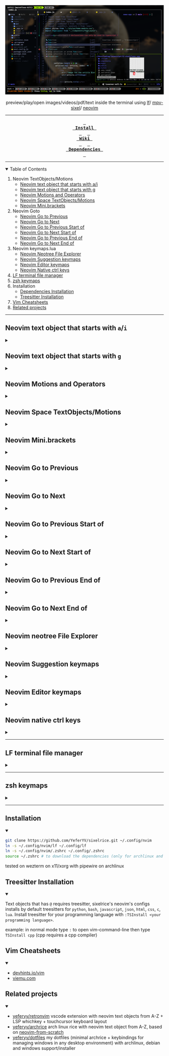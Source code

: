 <div align="center">
    <img src="screenshot.png" alt="screenshot">
    <p>
        preview/play/open images/videos/pdf/text inside the terminal using
        <a href="https://github.com/gokcehan/lf">lf</a>/
        <a href="https://github.com/mpv-player/mpv">mpv-sixel</a>/
        <a href="https://github.com/neovim/neovim">neovim</a>
    </p>

---

**[<kbd> <br> Install <br> </kbd>][Install]** 
**[<kbd> <br> Wiki <br> </kbd>][Wiki]** 
**[<kbd> <br> Dependencies <br> </kbd>][Dependencies]**

[Install]: #installation
[Wiki]: https://github.com/YeferYV/sixelrice/wiki
[Dependencies]: https://github.com/YeferYV/sixelrice/wiki/dependencies

</div>

---

<details open><summary>Table of Contents</summary>

1. Neovim TextObjects/Motions
   - [Neovim text object that starts with a/i](#neovim-text-object-that-starts-with-ai)
   - [Neovim text object that starts with g](#neovim-text-object-that-starts-with-g)
   - [Neovim Motions and Operators](#neovim-motions-and-operators)
   - [Neovim Space TextObjects/Motions](#neovim-textobject-motions)
   - [Neovim Mini.brackets](#neovim-minibrackets)
2. Neovim Goto
   - [Neovim Go to Previous](#neovim-go-to-previous)
   - [Neovim Go to Next](#neovim-go-to-next)
   - [Neovim Go to Previous Start of](#neovim-go-to-previous-start-of)
   - [Neovim Go to Next Start of](#neovim-go-to-next-start-of)
   - [Neovim Go to Previous End of](#neovim-go-to-previous-end-of)
   - [Neovim Go to Next End of](#neovim-go-to-next-end-of)
3. Neovim keymaps.lua
   - [Neovim Neotree File Explorer](#neovim-neotree-file-explorer)
   - [Neovim Suggestion keymaps](#neovim-suggestion-keymaps)
   - [Neovim Editor keymaps](#neovim-editor-keymaps)
   - [Neovim Native ctrl keys](#neovim-native-ctrl-keys)
4. [LF terminal file manager](#lf-terminal-file-manager)
5. [zsh keymaps](#zsh-keymaps)
6. Installation
   - [Dependencies Installation](#dependencies-installation)
   - [Treesitter Installation](#treesitter-installation)
7. [Vim Cheatsheets](#vim-cheatsheets)
8. [Related projects](#related-projects)

</details>

---

## Neovim text object that starts with `a`/`i`

<details><summary></summary>

|         text-object keymap         | repeater key | finds and autojumps? | text-object name       | description                                                                               | inner / outer                                                                 |
| :--------------------------------: | :----------: | :------------------: | :--------------------- | :---------------------------------------------------------------------------------------- | :---------------------------------------------------------------------------- |
|             `ia`, `aa`             |     `.`      |         yes          | \_function_args        | whole argument/parameter of a function                                                    | outer includes braces                                                         |
|             `iA`, `aA`             |     `.`      |         yes          | @Asignment             | inner: left side of asignment without including type                                      | outer includes left and right side                                            |
|             `ib`, `ab`             |     `.`      |         yes          | \_Braces               | inside of () [] {}                                                                        | outer includes braces                                                         |
|             `iB`, `aB`             |     `.`      |                      | @Block                 | code block (inside of a function, loop, ...)                                              | outer includes line above                                                     |
|             `ic`, `ac`             |     `.`      |                      | word-column            | visual block for words                                                                    | outer includes spaces                                                         |
|             `iC`, `aC`             |     `.`      |                      | WORD-column            | visual block for WORDS                                                                    | outer includes spaces                                                         |
|             `id`, `ad`             |     `.`      |                      | greedyOuterIndentation | outer indentation, expanded to blank lines; useful to get functions with annotations      | outer includes a blank, like `ap`/`ip`                                        |
|             `ie`, `ae`             |     `.`      |                      | nearEoL                | from cursor position to end of line, minus one character                                  | outer includes from start of line (line wise)                                 |
|             `if`, `af`             |     `.`      |         yes          | \_function_call        | like `function args` but only when a function is called                                   | outer includes the function called                                            |
|             `iF`, `aF`             |     `.`      |         yes          | @Function              | inside of a function without leading comments                                             | outer includes function declaration                                           |
|             `ig`, `ag`             |     `.`      |         yes          | @Comment               | line comment                                                                              | outer many times same as inner                                                |
|             `iG`, `aG`             |     `.`      |         yes          | @Conditional           | inside conditional without blanklines                                                     | outer includes the start of a condition                                       |
|             `ih`, `ah`             |     `.`      |         yes          | \_htmlAttribute        | attribute in html/xml like `href="foobar.com"`                                            | inner is only the value inside the quotes trailing comma and space            |
|             `ii`, `ai`             |     `.`      |                      | indentation_noblanks   | surrounding lines with same or higher indentation delimited by blanklines                 | outer includes line above                                                     |
|             `iI`, `aI`             |     `.`      |                      | indentation            | surrounding lines with same or higher indentation                                         | outer includes line above and below                                           |
|             `ij`, `aj`             |     `.`      |         yes          | cssSelector            | class in CSS like `.my-class`                                                             | outer includes trailing comma and space                                       |
|             `ik`, `ak`             |     `.`      |         yes          | \_key                  | key of key-value pair, or left side of a assignment                                       | outer includes spaces                                                         |
|             `il`, `al`             |     `.`      |         yes          | +Last                  | go to last mini.ai text-object (which start with @ or \_)                                 | requires `i`/`a` example `vilk`                                               |
|             `iL`, `aL`             |     `.`      |         yes          | @Loop                  | inside `while` or `for` clauses                                                           | outer includes blankline + comments + line above                              |
|             `im`, `am`             |     `.`      |         yes          | chainMember            | field with the full call, like `.encode(param)`                                           | outer includes the leading `.` (or `:`)                                       |
|             `iM`, `aM`             |     `.`      |         yes          | mdFencedCodeBlock      | markdown fenced code (enclosed by three backticks)                                        | outer includes the enclosing backticks                                        |
|             `in`, `an`             |     `.`      |         yes          | \_number               | numbers, similar to `<C-a>`                                                               | inner: only pure digits, outer: number including minus sign and decimal point |
|             `iN`, `aN`             |     `.`      |         yes          | +Next                  | go to Next mini.ai text-object (which start with @ or \_)                                 | requires `i`/`a` example `viNk`                                               |
|             `io`, `ao`             |     `.`      |         yes          | \_whitespaces          | whitespace beetween characters                                                            | outer includes surroundings                                                   |
|             `ip`, `ap`             |     `.`      |                      | \_paragraph            | blanklines can also be treat as paragraphs when focused on a blankline                    | outer includes below lines                                                    |
|             `iP`, `aP`             |     `.`      |         yes          | @Parameter             | parameters of a function (`>,` or `<,` to interchange)                                    | outer includes commas + spaces                                                |
|             `iq`, `aq`             |     `.`      |         yes          | @Call                  | like `function call` but treesitter aware                                                 | outer includes the function called                                            |
|             `iQ`, `aQ`             |     `.`      |         yes          | @Class                 | inside of a class                                                                         | outer includes class declaration                                              |
|             `ir`, `ar`             |     `.`      |                      | restOfIndentation      | lines down with same or higher indentation                                                | outer: restOfParagraph                                                        |
|             `iR`, `aR`             |     `.`      |         yes          | @Return                | inside of a Return clause                                                                 | outer includes the `return                                                    |
|             `is`, `as`             |     `.`      |                      | \_sentence             | inside mini.ai text object (todo: overwrite it with the original sentence textobj)        | outer line wise                                                               |
|             `iS`, `aS`             |     `.`      |                      | subword                | like `iw`, but treating `-`, `_`, and `.` as word delimiters _and_ only part of camelCase | outer includes trailing `_`,`-`, or space                                     |
|             `it`, `at`             |     `.`      |         yes          | \_tag                  | inside of a html/jsx tag                                                                  | outer includes openning and closing tags                                      |
|             `iu`, `au`             |     `.`      |         yes          | \_quotes               | inside of `` '' ""                                                                        | outer includes openning and closing quotes                                    |
|             `iU`, `aU`             |     `.`      |         yes          | pyTripleQuotes         | python strings surrounded by three quotes (regular or f-string)                           | inner excludes the `"""` or `'''`                                             |
|             `iv`, `av`             |     `.`      |         yes          | \_value                | value of key-value pair, or right side of a assignment                                    | outer includes trailing commas or semicolons or spaces                        |
|             `iw`, `aw`             |     `.`      |                      | \_word                 | from cursor to end of word (delimited by punctuation or space)                            | outer includes start of word                                                  |
|             `iW`, `aW`             |     `.`      |                      | \_WORD                 | from cursor to end of WORD (includes punctuation)                                         | outer includes start of word                                                  |
|             `ix`, `ax`             |     `.`      |         yes          | \_Hex                  | hexadecimal number or color                                                               | outer includes hash `#`                                                       |
|             `iy`, `ay`             |     `.`      |                      | same_indent            | surrounding lines with only same indentation (delimited by blankspaces)                   | outer includes blankspaces                                                    |
|             `iz`, `az`             |     `.`      |                      | fold                   | inside folds without line above neither below                                             | outer includes line above andd below                                          |
|             `iZ`, `aZ`             |     `.`      |         yes          | closedFold             | closed fold                                                                               | outer includes one line after the last folded line                            |
|             `i=`, `a=`             |     `.`      |         yes          | @Assignment.rhs-lhs    | assignmentt right and left without type keyword neither semicolons                        | inner: left assignment, outer: right assignment                               |
|             `i#`, `a#`             |     `.`      |         yes          | @Number                | like `_number` but treesitter aware                                                       | inner and outer are the same (only pure digits)                               |
|             `i?`, `a?`             |     `.`      |         yes          | \_Prompt               | will ask you for enter the delimiters of a text object (useful for dot repeteability)     | outer includes surroundings                                                   |
|       `i(`, `i)`, `a(`, `a)`       |     `.`      |         yes          | `(` or `)`             | inside `()`                                                                               | outer includes surroundings                                                   |
|       `i[`, `i]`, `a[`, `a]`       |     `.`      |         yes          | `[` or `]`             | inside `[]`                                                                               | outer includes surroundings                                                   |
|       `i{`, `i}`, `a{`, `a}`       |     `.`      |         yes          | `{` or `}`             | inside `{}`                                                                               | outer includes surroundings                                                   |
|       `i<`, `i>`, `a<`, `a>`       |     `.`      |         yes          | `<` or `>`             | inside `<>`                                                                               | outer includes surroundings                                                   |
|              i\`, a\`              |     `.`      |         yes          | apostrophe             | inside ``                                                                                 | outer includes surroundings                                                   |
|             `i'`, `a'`             |     `.`      |         yes          | `'`                    | inside `''`                                                                               | outer includes surroundings                                                   |
|             `i"`, `a"`             |     `.`      |         yes          | `"`                    | inside `""`                                                                               | outer includes surroundings                                                   |
|             `i.`, `a.`             |     `.`      |         yes          | `.`                    | inside `..`                                                                               | outer includes surroundings                                                   |
|             `i,`, `a,`             |     `.`      |         yes          | `,`                    | inside `,,`                                                                               | outer includes surroundings                                                   |
|             `i;`, `a;`             |     `.`      |         yes          | `;`                    | inside `;;`                                                                               | outer includes surroundings                                                   |
|             `i-`, `a-`             |     `.`      |         yes          | `-`                    | inside `--`                                                                               | outer includes surroundings                                                   |
|             `i_`, `a_`             |     `.`      |         yes          | `_`                    | inside `__`                                                                               | outer includes surroundings                                                   |
|             `i/`, `a/`             |     `.`      |         yes          | `/`                    | inside `//`                                                                               | outer includes surroundings                                                   |
|            `i\|`, `a\|`            |     `.`      |         yes          | `\|`                   | inside `\|\|`                                                                             | outer includes surroundings                                                   |
|             `i&`, `a&`             |     `.`      |         yes          | `&`                    | inside `&&`                                                                               | outer includes surroundings                                                   |
| `i<punctuation>`, `a<punctuation>` |     `.`      |         yes          | `<punctuation>`        | inside `<punctuation><punctuation>`                                                       | outer includes surroundings                                                   |

</details>

## Neovim text object that starts with `g`

<details><summary></summary>

| text-object keymap |  mode   | repeater key | text-object description                                       | normal mode                              | operating-pending mode   | visual mode                  | examples in normal mode                                                          |
| :----------------: | :-----: | :----------: | :------------------------------------------------------------ | :--------------------------------------- | :----------------------- | :--------------------------- | :------------------------------------------------------------------------------- |
|    `g{` or `g}`    | `o`,`x` |              | braces linewise                                               |                                          | will find and jump       | will find and jump           | `vg{` will select inside braces linewise                                         |
|    `g[` or `g]`    | `o`,`x` |              | cursor to Left/right Around (only textobj with `@`,`_`)       |                                          | followed by textobject   | uses selected region         | `vg]u` will select until quotation                                               |
|        `g<`        | `n`,`x` |     `.`      | goto StarOf textobj                                           | followed by textobject                   |                          | selects from cursor position | `vg>iu` will select until end of quotation                                       |
|        `g>`        | `n`,`x` |     `.`      | goto EndOf textobj                                            | followed by textobject                   |                          | selects form cursor position | `vg<iu` will select until start of quotation                                     |
|        `g.`        | `o`,`x` |              | Jump toLastChange                                             |                                          | won't jump               | uses selection               | `vg.` will select from cursor position until last change                         |
|        `ga`        | `n`,`x` |              | align                                                         | followed by textobject/motion            |                          | uses selected region         | `vipga=` will align a paragraph by `=`                                           |
|        `gA`        | `n`,`x` |              | preview align (escape to cancel, enter to accept)             | followed by textobject/motion            |                          | uses selected region         | `vipgA=` will align a paraghaph by `=`                                           |
|        `gb`        | `n`,`x` |     `.`      | add virtual cursor (select and find)                          | selects word under cursor                |                          | uses selected word           | `gb.` will select 2 same words                                                   |
|        `gB`        | `n`,`x` |     `.`      | add virtual cursor (find selected)                            | selects last search                      |                          | uses selected word           | `gB.` will select last search (2 matches)                                        |
|        `gc`        | `o`,`x` |     `.`      | Block comment                                                 |                                          | will find and jump       | will find and jump           | `vgc` will find and select a block of comment                                    |
|        `gC`        | `o`,`x` |     `.`      | Rest of comment                                               |                                          | won't jump               | uses selection               | `vgc` will select from cursor position until the end of block of comment         |
|        `gd`        | `o`,`x` |     `.`      | Diagnostic (requires LSP)                                     |                                          | will find and jump       | will find and jump           | `vgd` will select the error                                                      |
|        `ge`        | `o`,`x` |              | Previous end of word                                          |                                          | uses cursor position     | uses selection               | `vge` will select from cursor position until previous end of word                |
|        `gE`        | `o`,`x` |              | Previous end of WORD ('WORD' omits punctuation )              |                                          | uses cursor position     | uses selection               | `vge` will select from cursor position until previous end of WORD                |
|        `gf`        | `o`,`x` |     `.`      | Next find                                                     |                                          | will find and jump       | uses selection               | `cgf???` will replace last search with `???` forwardly                           |
|        `gF`        | `o`,`x` |     `.`      | Prev find                                                     |                                          | will find and jump       | uses selection               | `cgF???` will replace last search with `???` backwardly                          |
|        `gg`        | `o`,`x` |     `.`      | First line                                                    |                                          | uses cursor position     | uses selection               | `vgg` will select until first line                                               |
|        `gh`        | `o`,`x` |     `.`      | Git hunk                                                      |                                          | won't jump               | relesects                    | `vgh` will select modified code                                                  |
|        `gi`        | `n`,`x` |              | Last position of cursor in insert mode                        | will find and jump                       |                          | uses selection               | `vgi` will select until last insertion                                           |
|        `gI`        | `o`,`x` |              | select reference (under cursor)                               |                                          | select word under cursor | reselects                    | `vgI` will select word undercursor                                               |
|        `gj`        | `o`,`x` |     `.`      | GoDown when wrapped                                           |                                          | uses cursor position     | uses selection               | `vgj` will select one line down                                                  |
|        `gk`        | `o`,`x` |     `.`      | GoUp when wrapped                                             |                                          | uses cursor position     | uses selection               | `vgj` will select one line up                                                    |
|        `gK`        | `o`,`x` |     `.`      | column down until indent or shorter line                      |                                          | won't jump               | uses selection               | `vgK` will select column from cursor position until indent or shorter line       |
|        `gL`        | `o`,`x` |     `.`      | Url                                                           |                                          | will find and jump       | relesects                    | `vgL` will select url                                                            |
|        `gm`        | `o`,`x` |              | Last change                                                   |                                          | won't jump               | reselects                    | `vgm` will select last change                                                    |
|        `gn`        | `o`,`x` |     `.`      | +goto next (only textobj with `@`,`_`)                        |                                          | followed by textobject   | uses selection               | `vgniu` will select from cursor position until next quotation                    |
|        `go`        | `n`,`x` |     `.`      | add virtual cursor down                                       | selects word under cursor                |                          | uses selected word           | `go.` will select word and go down then select word and go down                  |
|        `gO`        | `n`,`x` |     `.`      | add virtual cursor up                                         | selects word under cursor                |                          | uses selected word           | `gO.` will select word and go up then select word and go up                      |
|        `gp`        | `o`,`x` |     `.`      | +goto previous (only textobj with `@`,`_`)                    |                                          | followed by textobject   | uses selection               | `vgpiu` will select from cursor position until previous quotation                |
|        `gq`        | `n`,`x` |     `.`      | Split/Join comments/lines 80chars (LSP overrides it)          | requires a textobject                    |                          | applies to selection         | `vipgq` will split/join a paragraph limited by 80 characters                     |
|        `gr`        | `o`,`x` |     `.`      | RestOfWindow                                                  |                                          | uses cursor position     | uses selection               | `vgr` will select from the cursorline to the last line in the window             |
|        `gR`        | `o`,`x` |     `.`      | VisibleWindow                                                 |                                          | uses cursor position     | uses selection               | `vgR` will select all lines visible in the current window                        |
|        `gs`        | `n`,`x` |     `.`      | Surround (followed by a=add, d=delete, r=replace)             | followed by textobject/motion (only add) |                          | uses selection (only add)    | `viwgsa"` will add `"` to word, `gsd"` will delete `"`, `gsr"'` will replace `"` |
|        `gS`        | `n`,`x` |     `.`      | Join/Split lines inside braces                                | will toggle inside `{}`,`[]`,`()`        |                          | followed by operator         | `vipgS` will join selected lines in one line                                     |
|        `gt`        | `o`,`x` |              | toNextQuotationMark                                           |                                          | uses cursor position     | uses selection               | `vigt` will select from cursor to next closing `'`, `"`, or `` ` ``              |
|        `gT`        | `o`,`x` |              | toNextClosingBracket                                          |                                          | uses cursor position     | uses selection               | `vigT` will select from cursor to next closing `]`, `)`, or `}`                  |
|        `gu`        | `n`,`x` |     `.`      | to lowercase                                                  | requires a textobject                    |                          | applies to selection         | `vipgu` will lowercase a paragraph                                               |
|        `gU`        | `n`,`x` |     `.`      | to Uppercase                                                  | requires a textobject                    |                          | applies to selection         | `vipgU` will uppercase a paragraph                                               |
|        `gv`        | `n`,`x` |              | last selected                                                 | will find and jump                       |                          | reselects                    | `vgv` will select last selection                                                 |
|        `gw`        | `n`,`x` |     `.`      | Split/Join comments/lines 80chars (preserves cursor position) | requires a textobject                    |                          | applies to selection         | `vipgw` will split/join a paragraph limited by 80 characters                     |
|        `gW`        | `n`,`x` |              | word-column multicursor                                       | selects from cursor position             |                          | selects from cursor position | `gW` will select words until blankline                                           |
|        `gx`        | `n`,`x` |     `.`      | Blackhole register                                            | followed by textobject/motion            |                          | deletes selection            | `vipgx` will delete a paragraph without copying                                  |
|        `gX`        | `n`,`x` |     `.`      | Blackhole linewise                                            | textobject not required                  |                          | deletes line                 | `gX.` will delete two lines without saving it in the register                    |
|        `gy`        | `n`,`x` |     `.`      | replace with register                                         | followed by textobject/motion            |                          | applies to selection         | `viwgy` will replace word with register (yanked text)                            |
|        `gY`        | `n`,`x` |     `.`      | exchange text                                                 | followed by textobject/motion            |                          | uses selection               | `viwgY` will exchange word with another `viwgY`                                  |
|        `gz`        | `n`,`x` |     `.`      | sort                                                          | followed by textobject/motion            |                          | uses selection               | `vipgz` will sort paragraph                                                      |
|        `g+`        | `n`,`x` |     `.`      | Increment number                                              | selects number under cursor              |                          | uses selected number         | `3g+` will increment by 3                                                        |
|        `g-`        | `n`,`x` |     `.`      | Decrement number                                              | selects number under cursor              |                          | uses selected number         | `g-..` will decrement by 3                                                       |
|      `g<Up>`       | `n`,`x` |              | Numbers ascending                                             | selects number under cursor              |                          | uses selected number         | `g<Up>` will increase selected numbers ascendingly                               |
|     `g<Down>`      | `n`,`x` |              | Numbers descending                                            | selects number under cursor              |                          | uses selected number         | `g<Down>` will decrease selected numbers descendingly                            |
|        `=`         | `n`,`x` |     `.`      | autoindent                                                    | followed by text-object                  |                          | uses selection               | `==` autoindents line                                                            |
|        `>`         | `n`,`x` |     `.`      | indent right                                                  | followed by text-object                  |                          | uses selection               | `>>` indents to right a line                                                     |
|        `<`         | `n`,`x` |     `.`      | indent left                                                   | followed by text-object                  |                          | uses selection               | `<<` indents to left a line                                                      |
|        `$`         |   `o`   |     `.`      | End of line                                                   |                                          |                          |                              | `d$j.` deletes two end-of-lines                                                  |
|        `%`         |   `o`   |              | Matching character: '()', '{}', '[]'                          | won't jump                               |                          | won't jump                   | `d%` deletes until bracket                                                       |
|        `0`         |   `o`   |     `.`      | Start of line                                                 |                                          |                          |                              | `d0` deletes until column 0                                                      |
|        `^`         |   `o`   |     `.`      | Start of line (non-blank)                                     |                                          |                          |                              | `d^` deletes until start of line (after whitespace)                              |
|        `(`         |   `o`   |     `.`      | Previous sentence                                             |                                          |                          |                              | `d(.` deletes until start of sentence (two times)                                |
|        `)`         |   `o`   |     `.`      | Next sentence                                                 |                                          |                          |                              | `d).` deletes until end of sentence (two times)                                  |
|        `{`         |   `o`   |     `.`      | Previous empty line (before a paragraph)                      |                                          |                          |                              | `d{.` deletes until next empty line (two times)                                  |
|        `}`         |   `o`   |     `.`      | Next empty line (after a paragraph)                           |                                          |                          |                              | `d}.` deletes until previous empty line (two times)                              |
|        `[[`        |   `o`   |     `.`      | Previous section                                              |                                          |                          |                              | `d[[` deletes until start of section                                             |
|        `]]`        |   `o`   |     `.`      | Next section                                                  |                                          |                          |                              | `d]]` deletes until end of section                                               |
|       `<CR>`       |   `o`   |     `.`      | Continue Last Flash search                                    |                                          |                          |                              | `d<CR><CR>` deletes until next searched text                                     |
|        `b`         |   `o`   |     `.`      | Previous word                                                 |                                          |                          |                              | `db` deletes until start of word                                                 |
|        `e`         |   `o`   |     `.`      | Next end of word                                              |                                          |                          |                              | `de` deletes until end of word                                                   |
|        `f`         |   `o`   |     `.`      | Move to next char                                             |                                          |                          |                              | `df,` deletes until a next `,`                                                   |
|        `F`         |   `o`   |     `.`      | Move to previous char                                         |                                          |                          |                              | `dF,` deletes until a previous `,`                                               |
|        `G`         |   `o`   |     `.`      | Last line                                                     |                                          |                          |                              | `dG` deletes until last line                                                     |
|        `R`         |   `o`   |     `.`      | Treesitter Flash Search                                       |                                          |                          |                              | `dR,<CR>` deletes next treesitter region that contains `,`                       |
|        `s`         |   `o`   |     `.`      | Flash (search with labels in current window)                  |                                          |                          |                              | `ds,<CR>` deletes until next `,`                                                 |
|        `S`         |   `o`   |     `.`      | Flash Treesitter                                              |                                          |                          |                              | `dS<CR>` deletes treesitter region under cursor position                         |
|        `t`         |   `o`   |     `.`      | Move before next char                                         |                                          |                          |                              | `dt` deletes before next `,`                                                     |
|        `T`         |   `o`   |     `.`      | Move before previous char                                     |                                          |                          |                              | `dT` deletes before previous `,`                                                 |
|        `w`         |   `o`   |     `.`      | Next word                                                     |                                          |                          |                              | `dw.` deletes 2 words                                                            |
|        `W`         |   `o`   |     `.`      | Next WORD                                                     |                                          |                          |                              | `dW.` deletes 2 WORDS                                                            |

</details>

## Neovim Motions and Operators

<details><summary></summary>

| Motion/Operator keymap |  Mode   | Description                                              |      repeater key      | requires textobject/motion keymap? (operators requires textobjects/motion) | example when in normal mode                              |
| :--------------------: | :-----: | :------------------------------------------------------- | :--------------------: | :------------------------------------------------------------------------: | :------------------------------------------------------- |
|          `g[`          | `n`,`x` | +Cursor to Left Around (only textobj with `@`,`_`)       |                        |                                    yes                                     | `g]u` go to end to quotation                             |
|          `g]`          | `n`,`x` | +Cursor to Rigth Around (only textobj with `@`,`_`)      |                        |                                    yes                                     | `g[u` go to start of quotation                           |
|          `g<`          | `n`,`x` | +goto StarOf textobj                                     |          `.`           |                                    yes                                     | `g<iu` go to start of quotation                          |
|          `g>`          | `n`,`x` | +goto EndOf textobj                                      |          `.`           |                                    yes                                     | `g>iu` go to end of quotation                            |
|          `g.`          | `n`,`x` | go to last change                                        |                        |                                                                            |                                                          |
|          `g,`          |   `n`   | go forward in `:changes`                                 |                        |                                                                            |                                                          |
|          `g;`          |   `n`   | go backward in `:changes`                                |                        |                                                                            |                                                          |
|          `ga`          | `n`,`x` | +align                                                   |          `.`           |                                    yes                                     | `gaip=` will align a paragraph by `=`                    |
|          `gA`          | `n`,`x` | +preview align (escape to cancel, enter to accept)       |          `.`           |                                    yes                                     | `gAip=` will align a paragraph by `=`                    |
|          `gb`          | `n`,`x` | add virtual cursor (select and find)                     |          `.`           |                                                                            |                                                          |
|          `gB`          | `n`,`x` | add virtual cursor (find selected)                       |          `.`           |                                                                            |                                                          |
|          `gc`          | `n`,`x` | +comment                                                 |          `.`           |                                    yes                                     | `gcip` comment a paragraph                               |
|          `gd`          |   `n`   | goto definition                                          |                        |                                                                            |                                                          |
|          `ge`          | `n`,`x` | goto previous endOfWord                                  |                        |                                                                            |                                                          |
|          `gE`          | `n`,`x` | goto previous endOfWord                                  |                        |                                                                            |                                                          |
|          `gf`          |   `n`   | goto file under cursor                                   |                        |                                                                            |                                                          |
|          `gg`          | `n`,`x` | goto first line                                          |                        |                                                                            |                                                          |
|          `gH`          |   `n`   | paste last search register                               |          `.`           |                                                                            |                                                          |
|          `gi`          | `n`,`x` | Last position of cursor in insert mode                   |                        |                                                                            |                                                          |
|          `gI`          | `n`,`x` | select reference (under cursor)                          |                        |                                                                            |                                                          |
|          `gj`          | `n`,`x` | goto Down (when wrapped)                                 |                        |                                                                            |                                                          |
|          `gJ`          | `n`,`x` | Join below Line                                          |          `.`           |                                                                            |                                                          |
|          `gk`          | `n`,`x` | goto Up (when wrapped)                                   |                        |                                                                            |                                                          |
|          `gm`          |   `n`   | goto mid window                                          |                        |                                                                            |                                                          |
|          `gM`          | `n`,`x` | goto mid line                                            |                        |                                                                            |                                                          |
|          `gn`          | `n`,`x` | +goto next (only textobj with `@`,`_`)                   | `;`forward `,`backward |                                    yes                                     | `gniu` go to next quotation                              |
|          `go`          | `n`,`x` | add virtual cursor down (tab to extend/cursor mode)      |          `.`           |                                                                            |                                                          |
|          `gO`          | `n`,`x` | add virtual cursor up (tab to extend/cursor mode)        |          `.`           |                                                                            |                                                          |
|          `gp`          | `n`,`x` | +goto previous (only textobj with `@`,`_`)               | `;`forward `,`backward |                                    yes                                     | `gpiu` go to previous quotation                          |
|          `gq`          | `n`,`x` | +SplitJoin comment/lines 80chars (overrited by LSP)      |          `.`           |                                    yes                                     | `gqip` split/join a paragraph by 80 characters           |
|          `gr`          |   `n`   | Redo register (dot to paste forward)                     |          `.`           |                                                                            |                                                          |
|          `gR`          |   `n`   | Redo register (dot to paste backward)                    |          `.`           |                                                                            |                                                          |
|          `gs`          | `n`,`x` | +Surround (followed by a=add, d=delete, r=replace)       |          `.`           |                                    yes                                     | `gsaiw"` add `"`, `gsd"` delete `"`, `gsr"'` replace `"` |
|          `gS`          | `n`,`x` | SplitJoin args                                           |          `.`           |                                                                            |                                                          |
|          `gt`          |   `n`   | goto next tab                                            |                        |                                                                            |                                                          |
|          `gT`          |   `n`   | goto prev tab                                            |                        |                                                                            |                                                          |
|          `gu`          | `n`,`x` | +toLowercase                                             |          `.`           |                                    yes                                     | `guip` lowercase a paragraph                             |
|          `gU`          | `n`,`x` | +toUppercase                                             |          `.`           |                                    yes                                     | `gUip` uppercase a paragraph                             |
|          `gv`          | `n`,`x` | last selected                                            |                        |                                                                            |                                                          |
|          `gw`          | `n`,`x` | +SplitJoin coments/lines 80chars (keeps cursor position) |          `.`           |                                    yes                                     | `gwip` split/join a paragraph by 80 characters           |
|          `gW`          | `n`,`x` | word-column multicursor                                  |                        |                                                                            |                                                          |
|          `gx`          | `n`,`x` | +Blackhole register                                      |          `.`           |                                    yes                                     | `gxip` delete a paragraph without copying                |
|          `gX`          | `n`,`x` | Blackhole linewise                                       |          `.`           |                                    yes                                     | `gX` delete line                                         |
|          `gy`          | `n`,`x` | +replace with register                                   |          `.`           |                                    yes                                     | `gyiw` replace word with register (yanked text)          |
|          `gY`          | `n`,`x` | +exchange text                                           |          `.`           |                                    yes                                     | `gYiw` exchange word with another `gYiw`                 |
|          `gz`          | `n`,`x` | +sort                                                    |          `.`           |                                    yes                                     | `gzip` sort paragraph                                    |
|          `g+`          | `n`,`x` | Increment number                                         |          `.`           |                                    yes                                     | `10g+` increment by 10                                   |
|          `g-`          | `n`,`x` | Decrement number                                         |          `.`           |                                    yes                                     | `g-` decrement by 1                                      |
|          `=`           | `n`,`x` | +autoindent                                              |          `.`           |                                    yes                                     | `=ip` autoindents paragraph                              |
|          `>`           | `n`,`x` | +indent right                                            |          `.`           |                                    yes                                     | `>ip` indents to right a paragraph                       |
|          `<`           | `n`,`x` | +indent left                                             |          `.`           |                                    yes                                     | `<ip` indents to left a paragraph                        |
|          `$`           | `n`,`x` | End of line                                              |                        |                                                                            |                                                          |
|          `%`           | `n`,`x` | Matching character: '()', '{}', '[]'                     |                        |                                                                            |                                                          |
|          `0`           | `n`,`x` | Start of line                                            |                        |                                                                            |                                                          |
|          `^`           | `n`,`x` | Start of line (non-blank)                                |                        |                                                                            |                                                          |
|          `(`           | `n`,`x` | Previous sentence                                        |                        |                                                                            |                                                          |
|          `)`           | `n`,`x` | Next sentence                                            |                        |                                                                            |                                                          |
|          `{`           | `n`,`x` | Previous empty line (paragraph)                          |                        |                                                                            |                                                          |
|          `}`           | `n`,`x` | Next empty line (paragraph)                              |                        |                                                                            |                                                          |
|          `[[`          | `n`,`x` | Previous section                                         |                        |                                                                            |                                                          |
|          `]]`          | `n`,`x` | Next section                                             |                        |                                                                            |                                                          |
|         `<CR>`         | `n`,`x` | Continue Last Flash search                               |                        |                                                                            |                                                          |
|          `b`           | `n`,`x` | Previous word                                            |                        |                                                                            |                                                          |
|          `e`           | `n`,`x` | Next end of word                                         |                        |                                                                            |                                                          |
|          `f`           | `n`,`x` | Move to next char                                        |          `f`           |                                                                            |                                                          |
|          `F`           | `n`,`x` | Move to previous char                                    |          `F`           |                                                                            |                                                          |
|          `G`           | `n`,`x` | Last line                                                |                        |                                                                            |                                                          |
|          `R`           |   `x`   | Treesitter Flash Search                                  |                        |                                                                            |                                                          |
|          `s`           | `n`,`x` | Flash (search with labels in current window)             |         `<CR>`         |                                                                            |                                                          |
|          `S`           | `n`,`x` | Flash Treesitter                                         |                        |                                                                            |                                                          |
|          `t`           | `n`,`x` | Move before next char                                    |          `t`           |                                                                            |                                                          |
|          `T`           | `n`,`x` | Move before previous char                                |          `T`           |                                                                            |                                                          |
|          `U`           |   `n`   | repeat :normal <keys>                                    |                        |                                                                            |                                                          |
|          `w`           | `n`,`x` | Next word                                                |                        |                                                                            |                                                          |
|          `W`           | `n`,`x` | Next WORD                                                |                        |                                                                            |                                                          |
|          `Y`           | `n`,`x` | Yank until end of line                                   |                        |                                                                            |                                                          |

</details>

## Neovim Space TextObjects/Motions

<details><summary></summary>

|       Keymap       |    Mode     | Description                                |                                                repeater key                                                 |
| :----------------: | :---------: | :----------------------------------------- | :---------------------------------------------------------------------------------------------------------: |
|     `<space>`      |     `n`     | show whichkey menu                         | `.` [supported `WhichkeyRepeat`](https://github.com/YeferYV/sixelrice/blob/main/nvim/lua/user/whichkey.lua) |
| `<space><space>f`  | `n`,`x`,`o` | ColumnMove_f                               |                                           `;`forward `,`backward                                            |
| `<space><space>t`  | `n`,`x`,`o` | ColumnMove_t                               |                                           `;`forward `,`backward                                            |
| `<space><space>F`  | `n`,`x`,`o` | ColumnMove_F                               |                                           `;`forward `,`backward                                            |
| `<space><space>T`  | `n`,`x`,`o` | ColumnMove_T                               |                                           `;`forward `,`backward                                            |
| `<space><space>;`  | `n`,`x`,`o` | Next ColumnMove\_;                         |                                           `;`forward `,`backward                                            |
| `<space><space>,`  | `n`,`x`,`o` | Prev ColumnMove\_,                         |                                           `;`forward `,`backward                                            |
| `<space><space>a`  | `n`,`x`,`o` | End Indent with_blankline                  |                                           `;`forward `,`backward                                            |
| `<space><space>i`  | `n`,`x`,`o` | Start Indent with_blankline                |                                           `;`forward `,`backward                                            |
| `<space><space>A`  | `n`,`x`,`o` | End Indent skip_blankline                  |                                           `;`forward `,`backward                                            |
| `<space><space>I`  | `n`,`x`,`o` | Start Indent skip_blankline                |                                           `;`forward `,`backward                                            |
| `<space><space>w`  | `n`,`x`,`o` | Next ColumnMove_w                          |                                           `;`forward `,`backward                                            |
| `<space><space>b`  | `n`,`x`,`o` | Prev ColumnMove_b                          |                                           `;`forward `,`backward                                            |
| `<space><space>e`  | `n`,`x`,`o` | Next ColumnMove_e                          |                                           `;`forward `,`backward                                            |
| `<space><space>ge` | `n`,`x`,`o` | Prev ColumnMove_ge                         |                                           `;`forward `,`backward                                            |
| `<space><space>W`  | `n`,`x`,`o` | Next ColumnMove_W                          |                                           `;`forward `,`backward                                            |
| `<space><space>B`  | `n`,`x`,`o` | Prev ColumnMove_B                          |                                           `;`forward `,`backward                                            |
| `<space><space>E`  | `n`,`x`,`o` | Next ColumnMove_E                          |                                           `;`forward `,`backward                                            |
| `<space><space>gE` | `n`,`x`,`o` | Prev ColumnMove_gE                         |                                           `;`forward `,`backward                                            |
| `<space><space>}`  | `n`,`x`,`o` | Next Blankline                             |                                           `;`forward `,`backward                                            |
| `<space><space>{`  | `n`,`x`,`o` | Prev Blankline                             |                                           `;`forward `,`backward                                            |
| `<space><space>)`  | `n`,`x`,`o` | Next Paragraph                             |                                           `;`forward `,`backward                                            |
| `<space><space>(`  | `n`,`x`,`o` | Prev Paragraph                             |                                           `;`forward `,`backward                                            |
| `<space><space>]`  | `n`,`x`,`o` | End Fold                                   |                                           `;`forward `,`backward                                            |
| `<space><space>[`  | `n`,`x`,`o` | Start Fold                                 |                                           `;`forward `,`backward                                            |
| `<space><space>+`  | `n`,`x`,`o` | next startline                             |                                           `;`forward `,`backward                                            |
| `<space><space>-`  | `n`,`x`,`o` | Prev StartLine                             |                                           `;`forward `,`backward                                            |
| `<space><space>p`  |   `n`,`x`   | Paste after (secondary clipboard)          |                                                     `.`                                                     |
| `<space><space>P`  |   `n`,`x`   | Paste before (secondary clipboard)         |                                                     `.`                                                     |
| `<space><space>y`  |   `n`,`x`   | Yank (secondary clipboard)                 |                                                                                                             |
| `<space><space>Y`  |   `n`,`x`   | Yank until EndOfLine (secondary clipboard) |                                                                                                             |

</details>

## Neovim Mini.brackets

<details><summary></summary>

|       keymap        |    mode     | description                     |
| :-----------------: | :---------: | :------------------------------ |
| `[b`/`]b`/`[B`/`]B` | `n`,`o`,`x` | prev/next/first/last buffer     |
| `[c`/`]c`/`[C`/`]C` | `n`,`o`,`x` | prev/next/first/last comment    |
| `[x`/`]x`/`[X`/`]X` | `n`,`o`,`x` | prev/next/first/last conflict   |
| `[d`/`]d`/`[D`/`]D` | `n`,`o`,`x` | prev/next/first/last diagnostic |
| `[f`/`]f`/`[F`/`]F` | `n`,`o`,`x` | prev/next/first/last file       |
| `[i`/`]i`/`[I`/`]I` | `n`,`o`,`x` | prev/next/first/last indent     |
| `[j`/`]j`/`[J`/`]J` | `n`,`o`,`x` | prev/next/first/last jump       |
| `[l`/`]l`/`[L`/`]L` | `n`,`o`,`x` | prev/next/first/last location   |
| `[o`/`]o`/`[O`/`]O` | `n`,`o`,`x` | prev/next/first/last oldfile    |
| `[q`/`]q`/`[Q`/`]Q` | `n`,`o`,`x` | prev/next/first/last quickfix   |
| `[t`/`]t`/`[T`/`]T` | `n`,`o`,`x` | prev/next/first/last treesitter |
| `[u`/`]u`/`[U`/`]U` | `n`,`o`,`x` | prev/next/first/last undo       |
| `[w`/`]w`/`[W`/`]W` | `n`,`o`,`x` | prev/next/first/last window     |
| `[y`/`]y`/`[Y`/`]Y` | `n`,`o`,`x` | prev/next/first/last yank       |

</details>

## Neovim Go to Previous

<details><summary></summary>

| Keymap |    Mode     | Description                  |      repeater key      |
| :----: | :---------: | :--------------------------- | :--------------------: |
| `gpc`  | `n`,`o`,`x` | go to previous comment       | `;`forward `,`backward |
| `gpd`  | `n`,`o`,`x` | go to previous diagnostic    | `;`forward `,`backward |
| `gph`  | `n`,`o`,`x` | go to previous git hunk      | `;`forward `,`backward |
| `gpiy` | `n`,`o`,`x` | go to previous same_indent   | `;`forward `,`backward |
| `gpr`  | `n`,`o`,`x` | go to previous reference     | `;`forward `,`backward |
| `gpz`  | `n`,`o`,`x` | go to previous start of fold | `;`forward `,`backward |
| `gpZ`  | `n`,`o`,`x` | go to previous start scope   | `;`forward `,`backward |

</details>

## Neovim Go to Next

<details><summary></summary>

| Keymap |    Mode     | Description              |      repeater key      |
| :----: | :---------: | :----------------------- | :--------------------: |
| `gnc`  | `n`,`o`,`x` | go to next comment       | `;`forward `,`backward |
| `gnd`  | `n`,`o`,`x` | go to next diagnostic    | `;`forward `,`backward |
| `gnh`  | `n`,`o`,`x` | go to next git hunk      | `;`forward `,`backward |
| `gniy` | `n`,`o`,`x` | go to next same_indent   | `;`forward `,`backward |
| `gnr`  | `n`,`o`,`x` | go to next reference     | `;`forward `,`backward |
| `gnz`  | `n`,`o`,`x` | go to next start of fold | `;`forward `,`backward |
| `gnZ`  | `n`,`o`,`x` | go to next start scope   | `;`forward `,`backward |

</details>

## Neovim Go to Previous Start of

<details><summary></summary>

| Keymap | Mode        | Description           | Repeater Key           |
| ------ | ----------- | --------------------- | ---------------------- |
| `gpaB` | `n`,`o`,`x` | @block.outer          | `;`forward `,`backward |
| `gpaq` | `n`,`o`,`x` | @call.outer           | `;`forward `,`backward |
| `gpaQ` | `n`,`o`,`x` | @class.outer          | `;`forward `,`backward |
| `gpag` | `n`,`o`,`x` | @comment.outer        | `;`forward `,`backward |
| `gpaG` | `n`,`o`,`x` | @conditional.outer    | `;`forward `,`backward |
| `gpaF` | `n`,`o`,`x` | @function.outer       | `;`forward `,`backward |
| `gpaL` | `n`,`o`,`x` | @loop.outer           | `;`forward `,`backward |
| `gpaP` | `n`,`o`,`x` | @parameter.outer      | `;`forward `,`backward |
| `gpaR` | `n`,`o`,`x` | @return.outer         | `;`forward `,`backward |
| `gpaA` | `n`,`o`,`x` | @assignment.outer     | `;`forward `,`backward |
| `gpa=` | `n`,`o`,`x` | @assignment.lhs       | `;`forward `,`backward |
| `gpa#` | `n`,`o`,`x` | @number.outer         | `;`forward `,`backward |
| `gpaf` | `n`,`o`,`x` | outer \_function      | `;`forward `,`backward |
| `gpah` | `n`,`o`,`x` | outer \_htmlAttribute | `;`forward `,`backward |
| `gpak` | `n`,`o`,`x` | outer \_key           | `;`forward `,`backward |
| `gpan` | `n`,`o`,`x` | outer \_number        | `;`forward `,`backward |
| `gpau` | `n`,`o`,`x` | outer \_quote         | `;`forward `,`backward |
| `gpax` | `n`,`o`,`x` | outer \_Hex           | `;`forward `,`backward |
| `gpz`  | `n`,`o`,`x` | Previous Start Fold   | `;`forward `,`backward |
| `gpZ`  | `n`,`o`,`x` | Prev scope            | `;`forward `,`backward |
| `gpiB` | `n`,`o`,`x` | @block.inner          | `;`forward `,`backward |
| `gpiq` | `n`,`o`,`x` | @call.inner           | `;`forward `,`backward |
| `gpiQ` | `n`,`o`,`x` | @class.inner          | `;`forward `,`backward |
| `gpig` | `n`,`o`,`x` | @comment.inner        | `;`forward `,`backward |
| `gpiG` | `n`,`o`,`x` | @conditional.inner    | `;`forward `,`backward |
| `gpiF` | `n`,`o`,`x` | @function.inner       | `;`forward `,`backward |
| `gpiL` | `n`,`o`,`x` | @loop.inner           | `;`forward `,`backward |
| `gpiP` | `n`,`o`,`x` | @parameter.inner      | `;`forward `,`backward |
| `gpiR` | `n`,`o`,`x` | @return.inner         | `;`forward `,`backward |
| `gpiA` | `n`,`o`,`x` | @assignment.inner     | `;`forward `,`backward |
| `gpi=` | `n`,`o`,`x` | @assignment.rhs       | `;`forward `,`backward |
| `gpi#` | `n`,`o`,`x` | @number.inner         | `;`forward `,`backward |
| `gpif` | `n`,`o`,`x` | inner \_function      | `;`forward `,`backward |
| `gpih` | `n`,`o`,`x` | inner \_htmlAttribute | `;`forward `,`backward |
| `gpik` | `n`,`o`,`x` | inner \_key           | `;`forward `,`backward |
| `gpin` | `n`,`o`,`x` | inner \_number        | `;`forward `,`backward |
| `gpiu` | `n`,`o`,`x` | inner \_quote         | `;`forward `,`backward |
| `gpix` | `n`,`o`,`x` | inner \_Hex           | `;`forward `,`backward |

</details>

## Neovim Go to Next Start of

<details><summary></summary>

| Keymap | Mode        | Description           | Repeater Key           |
| ------ | ----------- | --------------------- | ---------------------- |
| `gnaB` | `n`,`o`,`x` | @block.outer          | `;`forward `,`backward |
| `gnaq` | `n`,`o`,`x` | @call.outer           | `;`forward `,`backward |
| `gnaQ` | `n`,`o`,`x` | @class.outer          | `;`forward `,`backward |
| `gnag` | `n`,`o`,`x` | @comment.outer        | `;`forward `,`backward |
| `gnaG` | `n`,`o`,`x` | @conditional.outer    | `;`forward `,`backward |
| `gnaF` | `n`,`o`,`x` | @function.outer       | `;`forward `,`backward |
| `gnaL` | `n`,`o`,`x` | @loop.outer           | `;`forward `,`backward |
| `gnaP` | `n`,`o`,`x` | @parameter.outer      | `;`forward `,`backward |
| `gnaR` | `n`,`o`,`x` | @return.outer         | `;`forward `,`backward |
| `gnaA` | `n`,`o`,`x` | @assignment.outer     | `;`forward `,`backward |
| `gna=` | `n`,`o`,`x` | @assignment.lhs       | `;`forward `,`backward |
| `gna#` | `n`,`o`,`x` | @number.outer         | `;`forward `,`backward |
| `gnaf` | `n`,`o`,`x` | outer \_function      | `;`forward `,`backward |
| `gnah` | `n`,`o`,`x` | outer \_htmlAttribute | `;`forward `,`backward |
| `gnak` | `n`,`o`,`x` | outer \_key           | `;`forward `,`backward |
| `gnan` | `n`,`o`,`x` | outer \_number        | `;`forward `,`backward |
| `gnau` | `n`,`o`,`x` | outer \_quote         | `;`forward `,`backward |
| `gnax` | `n`,`o`,`x` | outer \_Hex           | `;`forward `,`backward |
| `gnz`  | `n`,`o`,`x` | Next Start Fold       | `;`forward `,`backward |
| `gnZ`  | `n`,`o`,`x` | Next scope            | `;`forward `,`backward |
| `gniB` | `n`,`o`,`x` | @block.inner          | `;`forward `,`backward |
| `gniq` | `n`,`o`,`x` | @call.inner           | `;`forward `,`backward |
| `gniQ` | `n`,`o`,`x` | @class.inner          | `;`forward `,`backward |
| `gnig` | `n`,`o`,`x` | @comment.inner        | `;`forward `,`backward |
| `gniG` | `n`,`o`,`x` | @conditional.inner    | `;`forward `,`backward |
| `gniF` | `n`,`o`,`x` | @function.inner       | `;`forward `,`backward |
| `gniL` | `n`,`o`,`x` | @loop.inner           | `;`forward `,`backward |
| `gniP` | `n`,`o`,`x` | @parameter.inner      | `;`forward `,`backward |
| `gniR` | `n`,`o`,`x` | @return.inner         | `;`forward `,`backward |
| `gniA` | `n`,`o`,`x` | @assignment.inner     | `;`forward `,`backward |
| `gni=` | `n`,`o`,`x` | @assignment.rhs       | `;`forward `,`backward |
| `gni#` | `n`,`o`,`x` | @number.inner         | `;`forward `,`backward |
| `gnif` | `n`,`o`,`x` | inner \_function      | `;`forward `,`backward |
| `gnih` | `n`,`o`,`x` | inner \_htmlAttribute | `;`forward `,`backward |
| `gnik` | `n`,`o`,`x` | inner \_key           | `;`forward `,`backward |
| `gnin` | `n`,`o`,`x` | inner \_number        | `;`forward `,`backward |
| `gniu` | `n`,`o`,`x` | inner \_quote         | `;`forward `,`backward |
| `gnix` | `n`,`o`,`x` | inner \_Hex           | `;`forward `,`backward |

</details>

## Neovim Go to Previous End of

<details><summary></summary>

| Keymap  | Mode        | Description           | Repeater Key           |
| ------- | ----------- | --------------------- | ---------------------- |
| `gpeaB` | `n`,`o`,`x` | @block.outer          | `;`forward `,`backward |
| `gpeaq` | `n`,`o`,`x` | @call.outer           | `;`forward `,`backward |
| `gpeaQ` | `n`,`o`,`x` | @class.outer          | `;`forward `,`backward |
| `gpeag` | `n`,`o`,`x` | @comment.outer        | `;`forward `,`backward |
| `gpeaG` | `n`,`o`,`x` | @conditional.outer    | `;`forward `,`backward |
| `gpeaF` | `n`,`o`,`x` | @function.outer       | `;`forward `,`backward |
| `gpeaL` | `n`,`o`,`x` | @loop.outer           | `;`forward `,`backward |
| `gpeaP` | `n`,`o`,`x` | @parameter.outer      | `;`forward `,`backward |
| `gpeaR` | `n`,`o`,`x` | @return.outer         | `;`forward `,`backward |
| `gpeaA` | `n`,`o`,`x` | @assignment.lhs       | `;`forward `,`backward |
| `gpea=` | `n`,`o`,`x` | @assignment.outer     | `;`forward `,`backward |
| `gpea#` | `n`,`o`,`x` | @number.outer         | `;`forward `,`backward |
| `gpeaf` | `n`,`o`,`x` | outer \_function      | `;`forward `,`backward |
| `gpeah` | `n`,`o`,`x` | outer \_htmlAttribute | `;`forward `,`backward |
| `gpeak` | `n`,`o`,`x` | outer \_key           | `;`forward `,`backward |
| `gpean` | `n`,`o`,`x` | outer \_number        | `;`forward `,`backward |
| `gpeau` | `n`,`o`,`x` | outer \_quote         | `;`forward `,`backward |
| `gpeax` | `n`,`o`,`x` | outer \_Hex           | `;`forward `,`backward |
| `gpez`  | `n`,`o`,`x` | Previous End Fold     | `;`forward `,`backward |
| `gpeZ`  | `n`,`o`,`x` | Next scope            | `;`forward `,`backward |
| `gpeiB` | `n`,`o`,`x` | @block.inner          | `;`forward `,`backward |
| `gpeiq` | `n`,`o`,`x` | @call.inner           | `;`forward `,`backward |
| `gpeiQ` | `n`,`o`,`x` | @class.inner          | `;`forward `,`backward |
| `gpeig` | `n`,`o`,`x` | @comment.inner        | `;`forward `,`backward |
| `gpeiG` | `n`,`o`,`x` | @conditional.inner    | `;`forward `,`backward |
| `gpeiF` | `n`,`o`,`x` | @function.inner       | `;`forward `,`backward |
| `gpeiL` | `n`,`o`,`x` | @loop.inner           | `;`forward `,`backward |
| `gpeiP` | `n`,`o`,`x` | @parameter.inner      | `;`forward `,`backward |
| `gpeiR` | `n`,`o`,`x` | @return.inner         | `;`forward `,`backward |
| `gpeiA` | `n`,`o`,`x` | @assignment.inner     | `;`forward `,`backward |
| `gpei=` | `n`,`o`,`x` | @assignment.rhs       | `;`forward `,`backward |
| `gpei#` | `n`,`o`,`x` | @number.inner         | `;`forward `,`backward |
| `gpeif` | `n`,`o`,`x` | inner \_function      | `;`forward `,`backward |
| `gpeih` | `n`,`o`,`x` | inner \_htmlAttribute | `;`forward `,`backward |
| `gpeik` | `n`,`o`,`x` | inner \_key           | `;`forward `,`backward |
| `gpein` | `n`,`o`,`x` | inner \_number        | `;`forward `,`backward |
| `gpeiu` | `n`,`o`,`x` | inner \_quote         | `;`forward `,`backward |
| `gpeix` | `n`,`o`,`x` | inner \_Hex           | `;`forward `,`backward |

</details>

## Neovim Go to Next End of

<details><summary></summary>

| Keymap  | Mode        | Description           | Repeater Key           |
| ------- | ----------- | --------------------- | ---------------------- |
| `gneaB` | `n`,`o`,`x` | @block.outer          | `;`forward `,`backward |
| `gneaq` | `n`,`o`,`x` | @call.outer           | `;`forward `,`backward |
| `gneaQ` | `n`,`o`,`x` | @class.outer          | `;`forward `,`backward |
| `gneag` | `n`,`o`,`x` | @comment.outer        | `;`forward `,`backward |
| `gneaG` | `n`,`o`,`x` | @conditional.outer    | `;`forward `,`backward |
| `gneaF` | `n`,`o`,`x` | @function.outer       | `;`forward `,`backward |
| `gneaL` | `n`,`o`,`x` | @loop.outer           | `;`forward `,`backward |
| `gneaP` | `n`,`o`,`x` | @parameter.outer      | `;`forward `,`backward |
| `gneaR` | `n`,`o`,`x` | @return.outer         | `;`forward `,`backward |
| `gneaA` | `n`,`o`,`x` | @assignment.outer     | `;`forward `,`backward |
| `gnea=` | `n`,`o`,`x` | @assignment.lhs       | `;`forward `,`backward |
| `gnea#` | `n`,`o`,`x` | @number.outer         | `;`forward `,`backward |
| `gneaf` | `n`,`o`,`x` | outer \_function      | `;`forward `,`backward |
| `gneah` | `n`,`o`,`x` | outer \_htmlAttribute | `;`forward `,`backward |
| `gneak` | `n`,`o`,`x` | outer \_key           | `;`forward `,`backward |
| `gnean` | `n`,`o`,`x` | outer \_number        | `;`forward `,`backward |
| `gneau` | `n`,`o`,`x` | outer \_quote         | `;`forward `,`backward |
| `gneax` | `n`,`o`,`x` | outer \_Hex           | `;`forward `,`backward |
| `gnez`  | `n`,`o`,`x` | Next scope            | `;`forward `,`backward |
| `gneZ`  | `n`,`o`,`x` | Next End Fold         | `;`forward `,`backward |
| `gneiB` | `n`,`o`,`x` | @block.inner          | `;`forward `,`backward |
| `gneiq` | `n`,`o`,`x` | @call.inner           | `;`forward `,`backward |
| `gneiQ` | `n`,`o`,`x` | @class.inner          | `;`forward `,`backward |
| `gneig` | `n`,`o`,`x` | @comment.inner        | `;`forward `,`backward |
| `gneiG` | `n`,`o`,`x` | @conditional.inner    | `;`forward `,`backward |
| `gneiF` | `n`,`o`,`x` | @function.inner       | `;`forward `,`backward |
| `gneiL` | `n`,`o`,`x` | @loop.inner           | `;`forward `,`backward |
| `gneiP` | `n`,`o`,`x` | @parameter.inner      | `;`forward `,`backward |
| `gneiR` | `n`,`o`,`x` | @return.inner         | `;`forward `,`backward |
| `gneiA` | `n`,`o`,`x` | @assignment.inner     | `;`forward `,`backward |
| `gnei=` | `n`,`o`,`x` | @assignment.rhs       | `;`forward `,`backward |
| `gnei#` | `n`,`o`,`x` | @number.inner         | `;`forward `,`backward |
| `gneif` | `n`,`o`,`x` | inner \_function      | `;`forward `,`backward |
| `gneih` | `n`,`o`,`x` | inner \_htmlAttribute | `;`forward `,`backward |
| `gneik` | `n`,`o`,`x` | inner \_key           | `;`forward `,`backward |
| `gnein` | `n`,`o`,`x` | inner \_number        | `;`forward `,`backward |
| `gneiu` | `n`,`o`,`x` | inner \_quote         | `;`forward `,`backward |
| `gneix` | `n`,`o`,`x` | inner \_Hex           | `;`forward `,`backward |

</details>

## Neovim neotree File Explorer

<details><summary></summary>

| Key Combination  | Description                                                   |
| :--------------: | :------------------------------------------------------------ |
|       `#`        | fuzzy_sorter                                                  |
|       `.`        | set_root                                                      |
|       `/`        | fuzzy_finder                                                  |
|       `0`        | focus_preview                                                 |
| `<double-click>` | open                                                          |
|   `backspace`    | navigate_up                                                   |
|     `ctrl+x`     | clear_filter                                                  |
|     `enter`      | Open                                                          |
|      `Down`      | navigate down                                                 |
|       `Up`       | navigate up                                                   |
|      `esc`       | revert_preview                                                |
|       `<`        | prev_source ▕▏ 󰉓 File ▕▏ 󰈚 Bufs ▕▏ 󰊢 Git ▕▏                   |
|       `>`        | next_source ▕▏ 󰉓 File ▕▏ 󰈚 Bufs ▕▏ 󰊢 Git ▕▏                   |
|       `?`        | show keymaps when inside▕▏ 󰉓 File ▕▏ 󰈚 Bufs ▕▏ 󰊢 Git ▕▏       |
|       `A`        | Create new folder (`path/to/somewhere` creates 3 folders)     |
|       `C`        | close_node                                                    |
|       `D`        | fuzzy_finder_directory                                        |
|       `F`        | filter_on_submit                                              |
|       `G`        | focus last file                                               |
|       `H`        | toggle_hidden                                                 |
|       `J`        | Move focus down 10 times in list view                         |
|       `K`        | Move focus up 10 times in list view                           |
|       `L`        | open_unfocus                                                  |
|       `O`        | system_open                                                   |
|       `P`        | toggle_preview                                                |
|       `R`        | refresh                                                       |
|       `T`        | open_tabdrop_showbuffer                                       |
|       `U`        | ueberzug_open_vertical                                        |
|       `V`        | <function>                                                    |
|       `Z`        | expand_all_nodes                                              |
|       `[g`       | prev_git_modified                                             |
|       `\`        | sixel_open_float                                              |
|       `]g`       | next_git_modified                                             |
|       `a`        | Create new file (`path/to/file` creates 2 folders and 1 file) |
|       `c`        | copy                                                          |
|       `d`        | delete                                                        |
|       `e`        | toggle_auto_expand_width                                      |
|   `f<letter>`    | find (by first `<letter>` of file/folder) and jump            |
|       `ga`       | git_add_file (only when inside ▕▏ 󰊢 Git ▕▏)                   |
|       `gc`       | git_commit (only when inside ▕▏ 󰊢 Git ▕▏)                     |
|       `gg`       | git_commit_and_push (only when inside ▕▏ 󰊢 Git ▕▏)            |
|       `gp`       | git_push (only when inside ▕▏ 󰊢 Git ▕▏)                       |
|       `gr`       | git_revert_file (only when inside ▕▏ 󰊢 Git ▕▏)                |
|       `gu`       | git_unstage_file (only when inside ▕▏ 󰊢 Git ▕▏)               |
|       `gg`       | focus first file                                              |
|       `gj`       | next_git_modified                                             |
|       `gk`       | prev_git_modified                                             |
|       `h`        | getparent_closenode                                           |
|       `i`        | print_path                                                    |
|       `j`        | Move down                                                     |
|       `k`        | Move up                                                       |
|       `l`        | getchild_open                                                 |
|       `m`        | move                                                          |
|       `o`        | quit_on_open                                                  |
|       `oc`       | order_by_created                                              |
|       `od`       | order_by_diagnostics                                          |
|       `og`       | order_by_git_status                                           |
|       `om`       | order_by_modified                                             |
|       `on`       | order_by_name                                                 |
|       `os`       | order_by_size                                                 |
|       `ot`       | order_by_type                                                 |
|       `p`        | paste_from_clipboard                                          |
|       `q`        | close_window                                                  |
|       `r`        | rename                                                        |
|       `t`        | open on new tab and show buffer                               |
|       `u`        | open image with ueberzugpp on floating window                 |
|       `v`        | open on vertical split and close file explorer                |
|       `w`        | open image with imgcat on wezterm vertical pane               |
|       `x`        | cut_to_clipboard                                              |
|       `y`        | copy_to_clipboard                                             |
|       `z`        | close_all_nodes                                               |

</details>

## Neovim Suggestion keymaps

<details><summary></summary>

| Key Combination | mode | Description                     |
| :-------------: | :--: | :------------------------------ |
|  `ctrl+space`   | `i`  | Toggle suggestion widget        |
|     `alt+j`     | `i`  | Show next inline suggestion     |
|     `alt+k`     | `i`  | Show previous inline suggestion |
|     `alt+l`     | `i`  | Commit inline suggestion        |
|    `ctrl+j`     | `i`  | Select next suggestion          |
|    `ctrl+k`     | `i`  | Select previous suggestion      |
|    `ctrl+l`     | `i`  | Accept selected suggestion      |
|    `ctrl+d`     | `i`  | scroll suggestion details       |
|    `ctrl+u`     | `i`  | scroll suggestion details       |

</details>

## Neovim Editor keymaps

<details><summary></summary>

|     Key Combination      |  mode   | Description                                               |
| :----------------------: | :-----: | :-------------------------------------------------------- |
|         `ctrl+\`         |   `n`   | Toggle (terminal) visibility                              |
|       `<esc><esc>`       |   `t`   | terminal normal-mode (when inside neovim's terminal)      |
|           `i`            |   `t`   | terminal exit normal-mode (when inside neovim's terminal) |
|        `<space>`         |   `n`   | Show whichkey menu                                        |
|   `<space><backspace>`   |   `n`   | Show more whichkey entries                                |
|       `<space>o?`        |   `n`   | open file explorer (neotree) and show keybindings         |
|           `jk`           |   `i`   | send Escape                                               |
|         `alt+h`          | `i`,`x` | Send Escape                                               |
|        `shift+h`         |   `n`   | Type `10h`                                                |
|        `shift+j`         |   `n`   | Type `10gj`                                               |
|        `shift+k`         |   `n`   | Type `10gk`                                               |
|        `shift+l`         |   `n`   | Type `10l`                                                |
|          `left`          |   `n`   | Go to previous editor                                     |
|         `right`          |   `n`   | Go to next editor                                         |
| `alt+left` or `alt+down` |   `n`   | Decrease view size                                        |
| `alt+right` or `alt+up`  |   `n`   | Increase view size                                        |
|         `ctrl+h`         |   `n`   | Navigate to left window                                   |
|         `ctrl+j`         |   `n`   | Navigate to down window                                   |
|         `ctrl+k`         |   `n`   | Navigate to up window                                     |
|         `ctrl+l`         |   `n`   | Navigate to right window                                  |
|        `shift+q`         |   `n`   | Close active editor                                       |
|        `shift+r`         |   `n`   | Format and save                                           |

</details>

## Neovim native ctrl keys

<details><summary></summary>

| Key Combination |  mode   | Description                                                                     |
| :-------------: | :-----: | :------------------------------------------------------------------------------ |
|    `ctrl+a`     | `n`,`v` | increase number under cursor                                                    |
|    `ctrl+b`     | `n`,`v` | scroll down by page                                                             |
|    `ctrl+e`     | `n`,`v` | scroll down by line                                                             |
|    `ctrl+d`     | `n`,`v` | scroll down by half page                                                        |
|    `ctrl+f`     | `n`,`v` | scroll up by page                                                               |
|    `ctrl+l`     |   `n`   | clear highlight search                                                          |
|    `ctrl+i`     |   `n`   | jump to next in `:jumps`                                                        |
|    `ctrl+o`     |   `n`   | jump to previous in `:jumps`                                                    |
|    `ctrl+r`     |   `n`   | redo (`u` to undo)                                                              |
|    `ctrl+s`     | `n`,`v` | replace text (using `sed` syntax)(only replaces selected region on visual mode) |
|    `ctrl+u`     | `n`,`v` | scroll up by half page                                                          |
|    `ctrl+v`     | `n`,`v` | visual block mode                                                               |
|    `ctrl+x`     | `n`,`v` | decrease number under cursor                                                    |
|    `ctrl+y`     | `n`,`v` | scroll up by line                                                               |

</details>

---

## LF terminal file manager

<details><summary></summary>

|       keymap       | description                                                                |
| :----------------: | :------------------------------------------------------------------------- |
|        `l`         | open file or selected files with $EDITOR/mpv/$OPENER                       |
|        `i`         | open image/text in pager (pager doesn't render images inside zellij)       |
|        `o`         | play image/video/pdf in mpv-sixel (mpv-sixel doesn't render inside zellij) |
|       `gll`        | open lazygit                                                               |
|       `gfs`        | fuzzy find files names and cd                                              |
|       `gfr`        | fuzzy find files content with ripgrep                                      |
|     `<enter>`      | run shell commands                                                         |
|        `D`         | move to trash                                                              |
|        `J`         | go down 10 times                                                           |
|        `K`         | go up 10 times                                                             |
|        `Y`         | copy path                                                                  |
|       `:doc`       | to see [all keymaps](https://github.com/gokcehan/lf/blob/master/doc.md)    |
| `<most used keys>` | [tutorial](https://github.com/gokcehan/lf/wiki/Tutorial)                   |

</details>

---

## zsh keymaps

<details><summary></summary>

|  keymap  | description                            |
| :------: | :------------------------------------- |
| `alt+o`  | open lf                                |
| `alt+y`  | open yazi                              |
| `alt+h`  | enter vim mode                         |
| `alt+j`  | previous history and enter vim-mode    |
| `alt+k`  | next history and enter vim-mode        |
| `alt+l`  | complete suggestion and enter vim-mode |
| `ctrl+r` | search history with fzf                |
| `ctrl+l` | clear screen                           |

</details>

---

## Installation

<details open><summary></summary>

```bash
git clone https://github.com/YeferYV/sixelrice.git ~/.config/nvim
ln -s ~/.config/nvim/lf ~/.config/lf
ln -s ~/.config/nvim/.zshrc ~/.config/.zshrc
source ~/.zshrc # to download the dependencies (only for archlinux and debian) in ~/.local/share/sixelrice
```

tested on wezterm on x11/xorg with pipewire on archlinux

</details>

## Treesitter Installation

<details open><summary></summary>

Text objects that has `@` requires treesitter, sixelrice's neovim's configs installs by default treesitters for
`python`, `bash`, `javascript`, `json`, `html`, `css`, `c`, `lua`.
Install treesitter for your programming language with `:TSInstall <your programming language>`.

example: in normal mode type `:` to open vim-command-line then type `TSInstall cpp` (cpp requires a cpp compiler)

</details>

## Vim Cheatsheets

<details open><summary></summary>

- [devhints.io/vim](https://devhints.io/vim)
- [viemu.com](http://www.viemu.com/a_vi_vim_graphical_cheat_sheet_tutorial.html)

</details>

## Related projects

<details open><summary></summary>

- [yeferyv/retronvim](https://github.com/yeferyv/retronvim) vscode extension with neovim text objects from A-Z + LSP whichkey + touchcursor keyboard layout
- [yeferyv/archrice](https://github.com/yeferyv/archrice) arch linux rice with neovim text object from A-Z, based on [neovim-from-scratch](https://github.com/LunarVim/Neovim-from-scratch)
- [yeferyv/dotfiles](https://github.com/yeferyv/dotfiles) my dotfiles (minimal archrice + keybindings for managing windows in any desktop environment) with archlinux, debian and windows support/installer

</details>
